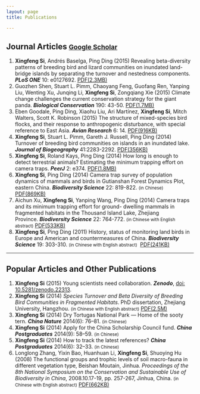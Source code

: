 ```yaml
---
layout: page
title: Publications

---
```



## Journal Articles <small>[**Google Scholar**](http://scholar.google.com/citations?user=wI1qfPsAAAAJ&hl=en)</small>

1. **Xingfeng Si**, Andrés Baselga, Ping Ding (2015) Revealing beta-diversity patterns of breeding bird and lizard communities on inundated land-bridge islands by separating the turnover and nestedness components. ***PLoS ONE*** 10: e0127692. [PDF(2.3MB)](http://sixf.org/files/articles/Si-etal2015.pdf)
1. Guozhen Shen, Stuart L. Pimm, Chaoyang Feng, Guofang Ren, Yanping Liu, Wenting Xu, Junqing Li, **Xingfeng Si**, Zongqiang Xie (2015) Climate change challenges the current conservation strategy for the giant panda. ***Biological Conservation*** 190: 43-50. [PDF(1.7MB)](http://sixf.org/files/articles/Shen-etal2015.pdf)
1. Eben Goodale, Ping Ding, Xiaohu Liu, Ari Martínez, **Xingfeng Si**, Mitch Walters, Scott K. Robinson (2015) The structure of mixed-species bird flocks, and their response to anthropogenic disturbance, with special reference to East Asia. ***Avian Research*** 6: 14. [PDF(916KB)](http://sixf.org/files/articles/Goodale-etal2015.pdf)
1. **Xingfeng Si**, Stuart L. Pimm, Gareth J. Russell, Ping Ding (2014) Turnover of breeding bird communities on islands in an inundated lake. ***Journal of Biogeography*** 41:2283-2292. [PDF(356KB)](http://sixf.org/files/articles/Si-etal2014JB.pdf)
1. **Xingfeng Si**, Roland Kays, Ping Ding (2014) How long is enough to detect terrestrial animals? Estimating the minimum trapping effort on camera traps. ***PeerJ*** 2: e374. [PDF(1.8MB)](http://sixf.org/files/articles/Si-etal2014.pdf)
1. **Xingfeng Si**, Ping Ding (2014) Camera trap survey of population dynamics of mammals and birds in Gutianshan Forest Dynamics Plot, eastern China. ***Biodiversity Science*** 22: 819-822. <small>(in Chinese)</small>  [PDF(869KB)](http://sixf.org/files/articles/Si-Ding2014.pdf)
1. Aichun Xu, **Xingfeng Si**, Yanping Wang, Ping Ding (2014) Camera traps and its minimum trapping effort for ground- dwelling mammals in fragmented habitats in the Thousand Island Lake, Zhejiang Province. ***Biodiversity Science*** 22: 764-772. <small>(in Chinese with English abstract)</small>  [PDF(533KB)](http://sixf.org/files/articles/Xu-etal2014.pdf)
1. **Xingfeng Si**, Ping Ding (2011) History, status of monitoring land birds in Europe and American and countermeasures of China. ***Biodiversity Science*** 19: 303-310. <small>(in Chinese with English abstract)</small>  [PDF(241KB)](http://sixf.org/files/articles/Si-Ding2011.pdf)

---


## Popular Articles and Other Publications

1. **Xingfeng Si** (2015) Young scientists need collaboration. ***Zenodo***, [doi: 10.5281/zenodo.22313](https://zenodo.org/record/22313).
1. **Xingfeng Si** (2014) *Species Turnover and Beta Diversity of Breeding Bird Communities in Fragmented Habitats*. PhD dissertation, Zhejiang University, Hangzhou. <small>(in Chinese with English abstract)</small> [PDF(2.5M)](http://sixf.org/files/articles/Si2014.pdf)
1. **Xingfeng Si** (2014) Dry Tortugas National Park — Home of the sooty tern. ***China Nature*** 2014(6): 76–81. <small>(in Chinese)</small>
1. **Xingfeng Si** (2014) Apply for the China Scholarship Council fund. ***China Postgraduates*** 2014(9): 58–59. <small>(in Chinese)</small>
1. **Xingfeng Si** (2014) How to track the latest references? ***China Postgraduates*** 2014(6): 32–33. <small>(in Chinese)</small>
1. Longlong Zhang, Yixin Bao, Huanhuan Li, **Xingfeng Si**, Shuoying Hu (2008) The functional groups and trophic levels of soil macro-fauna in different vegetation type, Beishan Moutain, Jinhua. *Proceedings of the 8th National Symposium on the Conservation and Sustainable Use of Biodiversity in China*, 2008.10.17-19, pp. 257-267, Jinhua, China. <small>(in Chinese with English abstract)</small> [PDF(662KB)](http://sixf.org/files/articles/Zhang-etal2008.pdf)